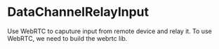 # DataChannelRelayInput
Use WebRTC to caputure input from remote device and relay it.
To use WebRTC, we need to build the webrtc lib.

